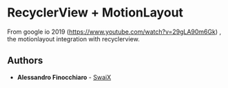 # RecyclerView + MotionLayout

From google io 2019 (https://www.youtube.com/watch?v=29gLA90m6Gk) , the motionlayout integration with recyclerview.

## Authors

* **Alessandro Finocchiaro**  - [SwaiX](https://github.com/swaix)

